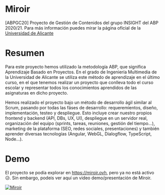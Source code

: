 # Miroir
[ABPGC20] Proyecto de Gestión de Contenidos del grupo INSIGHT del ABP 2020/21. Para más información puedes mirar la página oficial de la [Universidad de Alicante](https://eps.ua.es/es/ingenieria-multimedia/gestioncontenidos/proyectos2021/miroir.html)

# Resumen
Para este proyecto hemos utilizado la metodología ABP, que significa Aprendizaje Basado en Proyectos. En el grado de Ingeniería Multimedia de la Universidad de Alicante se utiliza este método de aprendizaje en el último curso, en el que tenemos realizar un proyecto que conlleva todo el curso escolar y representar todos los conocimientos aprendidos de las asignaturas en dicho proyecto.

Hemos realizado el proyecto bajo un método de desarrollo ágil similar al Scrum, pasando por todas las fáses de desarrollo: requeremientos, diseño, implementación, testeo y despliegue. Esto incluye crear nuestro propios frontend y backend (API, DBs, UX, UI), despliegue en un servidor real, organización del equipo (sprints, tareas, reuniones, gestión del tiempo...), marketing de la plataforma (SEO, redes sociales, presentaciones) y también aprender diversas tecnologías (Angular, WebGL, Dialogflow, TypeScript, Node...). 

# Demo
El proyecto se podía explorar en https://miroir.ovh, pero ya no está activo 😥. Sin embargo, podeis ver aquí un video demo/presentación de Miroir.

[![Miroir](https://imgur.com/amAjMYu)](https://www.youtube.com/watch?v=PmcFGLyH4FM&t=9s&ab_channel=sergioespinosa7)